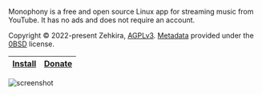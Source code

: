 Monophony is a free and open source Linux app for streaming music from YouTube. It has no ads and does not require an account.

Copyright © 2022-present Zehkira, [AGPLv3](https://gitlab.com/zehkira/monophony/-/blob/master/source/LICENSE). [Metadata](https://gitlab.com/zehkira/monophony/-/blob/master/source/data/metainfo.xml) provided under the [0BSD](https://opensource.org/license/0bsd/) license.

| [Install](https://gitlab.com/zehkira/monophony/-/blob/master/INSTALL.md) | [Donate](https://gitlab.com/zehkira/zehkira/-/blob/main/README.md) |
|-|-|

<img src='https://gitlab.com/zehkira/monophony/-/raw/master/assets/screenshot1.png' alt='screenshot'>
